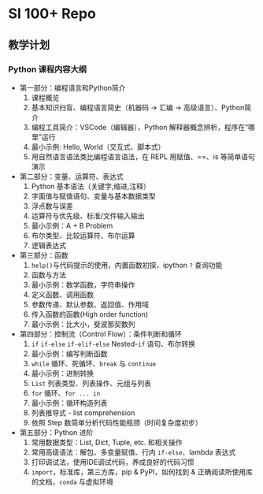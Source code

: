 # SI 100+ Repo

## 教学计划

### Python 课程内容大纲

- 第一部分：编程语言和Python简介
  1. 课程概览
  2. 基本知识扫盲、编程语言简史（机器码 -> 汇编 -> 高级语言）、Python简介
  3. 编程工具简介：VSCode（编辑器），Python 解释器概念辨析，程序在“哪里”运行
  4. 最小示例: Hello, World（交互式、脚本式）
  5. 用自然语言语法类比编程语言语法，在 REPL 用赋值、==、is 等简单语句演示
- 第二部分：变量、运算符、表达式
  1. Python 基本语法（关键字,缩进,注释）
  2. 字面值与赋值语句、变量与基本数据类型
  3. 浮点数与误差
  4. 运算符与优先级、标准/文件输入输出
  5. 最小示例：A + B Problem
  6. 布尔类型、比较运算符、布尔运算
  7. 逻辑表达式
- 第三部分：函数
  1. `help()`与代码提示的使用，内置函数初探，ipython `?` 查询功能
  2. 函数与方法
  3. 最小示例：数学函数，字符串操作
  4. 定义函数、调用函数
  5. 参数传递、默认参数、返回值、作用域
  6. 传入函数的函数(High order function)
  7. 最小示例：比大小，斐波那契数列
- 第四部分：控制流（Control Flow）：条件判断和循环
  1. `if` `if-else` `if-elif-else` Nested-`if` 语句、布尔转换
  2. 最小示例：编写判断函数
  3. `while` 循环、死循环、`break` 与 `continue`
  4. 最小示例：进制转换
  5. `List` 列表类型、列表操作、元组与列表
  6. `for` 循环、`for ... in`
  7. 最小示例：循环构造列表
  8. 列表推导式 - list comprehension
  9. 依照 Step 数简单分析代码性能瓶颈（时间复杂度初步）
- 第五部分：Python 进阶
  1. 常用数据类型：List, Dict, Tuple, etc. 和相关操作
  2. 常用高级语法：解包、多变量赋值、行内 `if-else`、lambda 表达式
  3. 打印调试法，使用IDE调试代码，养成良好的代码习惯
  4. `import`，标准库，第三方库，pip & PyPI，如何找到 & 正确阅读所使用库的文档，`conda` 与虚拟环境


